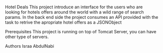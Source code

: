 Hotel Deals
This project introduce an interface for the users who are looking for hotels offers around the world with a wild range of search params. In the back end side the project consumes an API provided with the task to retrive the apropriate hotel offers as a JSONObject 

Prerequisites
This project is running on top of Tomcat Server, you can have other type of servers.

Authors
Israa AbdulNabi
